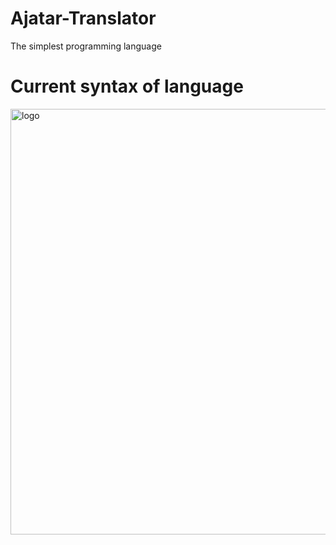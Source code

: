 # Ajatar-Translator

The simplest programming language

# Current syntax of language 
<img width="681" alt="logo" src="https://user-images.githubusercontent.com/63235817/214527780-4be03689-9b8e-4a97-96cd-102e3324de9f.PNG">
